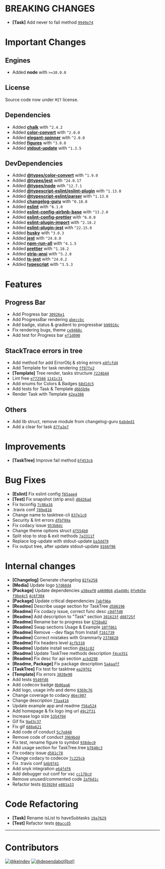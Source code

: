 # BREAKING CHANGES

-   **[Task]** Add never to fail method [`9949e74`](https://github.com/keindev/tasktree/commit/9949e74cf7ba83fa6ef63acf11ced348c7129fda)

# Important Changes

## Engines

-   Added **node** with `>=10.0.0`

## License

Source code now under `MIT` license.

## Dependencies

-   Added **[chalk](https://www.npmjs.com/package/chalk/v/2.4.2)** with `^2.4.2`
-   Added **[color-convert](https://www.npmjs.com/package/color-convert/v/2.0.0)** with `^2.0.0`
-   Added **[elegant-spinner](https://www.npmjs.com/package/elegant-spinner/v/2.0.0)** with `^2.0.0`
-   Added **[figures](https://www.npmjs.com/package/figures/v/3.0.0)** with `^3.0.0`
-   Added **[stdout-update](https://www.npmjs.com/package/stdout-update/v/1.3.5)** with `^1.3.5`

## DevDependencies

-   Added **[@types/color-convert](https://www.npmjs.com/package/@types/color-convert/v/1.9.0)** with `^1.9.0`
-   Added **[@types/jest](https://www.npmjs.com/package/@types/jest/v/24.0.17)** with `^24.0.17`
-   Added **[@types/node](https://www.npmjs.com/package/@types/node/v/12.7.1)** with `^12.7.1`
-   Added **[@typescript-eslint/eslint-plugin](https://www.npmjs.com/package/@typescript-eslint/eslint-plugin/v/1.13.0)** with `^1.13.0`
-   Added **[@typescript-eslint/parser](https://www.npmjs.com/package/@typescript-eslint/parser/v/1.13.0)** with `^1.13.0`
-   Added **[changelog-guru](https://www.npmjs.com/package/changelog-guru/v/0.10.0)** with `^0.10.0`
-   Added **[eslint](https://www.npmjs.com/package/eslint/v/6.1.0)** with `^6.1.0`
-   Added **[eslint-config-airbnb-base](https://www.npmjs.com/package/eslint-config-airbnb-base/v/13.2.0)** with `^13.2.0`
-   Added **[eslint-config-prettier](https://www.npmjs.com/package/eslint-config-prettier/v/6.0.0)** with `^6.0.0`
-   Added **[eslint-plugin-import](https://www.npmjs.com/package/eslint-plugin-import/v/2.18.2)** with `^2.18.2`
-   Added **[eslint-plugin-jest](https://www.npmjs.com/package/eslint-plugin-jest/v/22.15.0)** with `^22.15.0`
-   Added **[husky](https://www.npmjs.com/package/husky/v/3.0.3)** with `^3.0.3`
-   Added **[jest](https://www.npmjs.com/package/jest/v/24.8.0)** with `^24.8.0`
-   Added **[npm-run-all](https://www.npmjs.com/package/npm-run-all/v/4.1.5)** with `^4.1.5`
-   Added **[prettier](https://www.npmjs.com/package/prettier/v/1.18.2)** with `^1.18.2`
-   Added **[strip-ansi](https://www.npmjs.com/package/strip-ansi/v/5.2.0)** with `^5.2.0`
-   Added **[ts-jest](https://www.npmjs.com/package/ts-jest/v/24.0.2)** with `^24.0.2`
-   Added **[typescript](https://www.npmjs.com/package/typescript/v/3.5.3)** with `^3.5.3`

# Features

## Progress Bar

-   Add Progress bar [`30926e1`](https://github.com/keindev/tasktree/commit/30926e1995144c2168ecabd1ccbca5494cd64d13)
-   Add ProgressBar rendering [`abeccbc`](https://github.com/keindev/tasktree/commit/abeccbc66e3c8ac841614f247ea6d2c1a8eeaae1)
-   Add badge, status & gradient to progressbar [`b90916c`](https://github.com/keindev/tasktree/commit/b90916c3b4227e3569ecc4c626a12a0e9eb05a4d)
-   Fix rendering bugs, theme [`ce9468c`](https://github.com/keindev/tasktree/commit/ce9468cb901e5b492c52a2c99612fa9d80673d34)
-   Add test for Progress bar [`ef1d090`](https://github.com/keindev/tasktree/commit/ef1d090af0e57e703469bac5749394c13c2ee47d)

## StackTrace errors in tree

-   Add method for add ErrorObj & string errors [`e8fcfd4`](https://github.com/keindev/tasktree/commit/e8fcfd470c2fe5ad560b5e90a9c6a8b2498d2bb6)
-   Add Template for task rendering [`ff97fe2`](https://github.com/keindev/tasktree/commit/ff97fe2ab32a646faf366f70130adfc9c88479bd)
-   **[Template]** Tree render, tasks structure [`7224b44`](https://github.com/keindev/tasktree/commit/7224b4465089a05e86a9e43b32a5a10592e9eb5c)
-   Lint free [`e772566`](https://github.com/keindev/tasktree/commit/e772566712f59dced8ccf4920c7425585038608d) [`1141c31`](https://github.com/keindev/tasktree/commit/1141c3117484b6842f5f55d21d85ab310256ab08)
-   Add enums for Colors & Badges [`68d1dc5`](https://github.com/keindev/tasktree/commit/68d1dc5f3a4cd4a34ca90e8bb3de6928f980a5a8)
-   Add tests for Task & Template [`d6b5b9e`](https://github.com/keindev/tasktree/commit/d6b5b9eb866c5015b2673e0f2c6eb17c647c2b1b)
-   Render Task with Template [`42ea386`](https://github.com/keindev/tasktree/commit/42ea386012dbbd89afc45fa6eecae7f30ce4c697)

## Others

-   Add lib struct, remove module from changelog\-guru [`6abded1`](https://github.com/keindev/tasktree/commit/6abded1eb4245cf720c1fcf51b4df25da90d2194)
-   Add a clear for task [`87fa2e7`](https://github.com/keindev/tasktree/commit/87fa2e7ea22c12529876bd3683dfb56e96d75d64)

# Improvements

-   **[TaskTree]** Improve fail method [`6f453c6`](https://github.com/keindev/tasktree/commit/6f453c6ea05074ebd1aa5f1a80c151e11d087018)

# Bug Fixes

-   **[Eslint]** Fix eslint config [`f65aae4`](https://github.com/keindev/tasktree/commit/f65aae4f37a7f8d2c643cf99eb4b22bc25bee348)
-   **[Test]** Fix snapshot \(strip ansi\) [`d8d26ad`](https://github.com/keindev/tasktree/commit/d8d26ada7e1d054681f9efb07f0b9402048f5326)
-   Fix tsconfig [`7c86a16`](https://github.com/keindev/tasktree/commit/7c86a1699d1ae5daf1df5344e6aa4f7c6fa4147d)
-   \.travis conf [`789e816`](https://github.com/keindev/tasktree/commit/789e81683f9b62329695245c432ff8a190e29246)
-   Change name to tasktree\-cli [`837e1c0`](https://github.com/keindev/tasktree/commit/837e1c0bffb8d3b67a3ddfcdf6b1136f2a5e4b39)
-   Security & lint errors [`dfbf99a`](https://github.com/keindev/tasktree/commit/dfbf99a53c73e10384b190eaa76e5c4e054801fd)
-   Fix codacy issue [`953b8dc`](https://github.com/keindev/tasktree/commit/953b8dcf8db183282e2debe3d762698806ed2dbc)
-   Change theme options struct [`4f554b0`](https://github.com/keindev/tasktree/commit/4f554b0127a99430908a9a29fc7de81543a8644a)
-   Split stop to stop & exit methods [`7a3311f`](https://github.com/keindev/tasktree/commit/7a3311ff8b01a9a9517d27834afbee4059ba648c)
-   Replace log\-update with stdout\-update [`ba3dd79`](https://github.com/keindev/tasktree/commit/ba3dd79c75b5a810fb6c77f4aff116f8c10c3bb6)
-   Fix output tree, after update stdout\-update [`9166f96`](https://github.com/keindev/tasktree/commit/9166f96ff99422620ca862cd6f667371b71530bc)

# Internal changes

-   **[Changelog]** Generate changelog [`82fe258`](https://github.com/keindev/tasktree/commit/82fe258c69acb007725e570ea067e7087fd68581)
-   **[Media]** Update logo [`57d68d4`](https://github.com/keindev/tasktree/commit/57d68d470343a3c4ad47276ff63bf8ab46f3fb6c)
-   **[Package]** Update dependencies [`a38eaf0`](https://github.com/keindev/tasktree/commit/a38eaf08027a79913b8f28387a6038cb5d3166c7) [`a4600b6`](https://github.com/keindev/tasktree/commit/a4600b67264cbff72a165bfbccb2d3db4ffde53c) [`a5ad40c`](https://github.com/keindev/tasktree/commit/a5ad40c52bdc1b65994e544233f9583c47ee978e) [`0fe9d5e`](https://github.com/keindev/tasktree/commit/0fe9d5e1e08c2e7aba172b71b2aa4e7d04ee9495) [`f9be4c5`](https://github.com/keindev/tasktree/commit/f9be4c5781388acada75c918bf2ae1cd2530e951) [`4c6f304`](https://github.com/keindev/tasktree/commit/4c6f3047c62693e2e1a1c52e5329fbb6ff019096)
-   **[Package]** Update critical dependencies [`7abf96e`](https://github.com/keindev/tasktree/commit/7abf96eb547ce251ea68b86b35872da5fd1bf28b)
-   **[Readme]** Describe usage section for TaskTree [`d586196`](https://github.com/keindev/tasktree/commit/d5861969f73011cafe4043eb9b43e0cd310caf44)
-   **[Readme]** Fix codacy issue, correct func desc [`c0dffd0`](https://github.com/keindev/tasktree/commit/c0dffd0afb02f047f518963ab49b20b248c7f7e3)
-   **[Readme]** Add description to "Task" section [`381623f`](https://github.com/keindev/tasktree/commit/381623f0a15645ae1dca9f01b258942885f3527a) [`d88725f`](https://github.com/keindev/tasktree/commit/d88725f44c7d428e873a4ea36a9deae8b279f5d9)
-   **[Readme]** Rename bar to progress bar [`6750a82`](https://github.com/keindev/tasktree/commit/6750a8213f6a043f94d43142c7ac25ab4ef60823)
-   **[Readme]** Swap sections Usage & Example [`10ff861`](https://github.com/keindev/tasktree/commit/10ff86124b3fb41cf678f2df947f0f72765fbc91)
-   **[Readme]** Remove \-\-dev flags from Install [`f161739`](https://github.com/keindev/tasktree/commit/f1617398745c90305266218b3a77eb4f6a956dc9)
-   **[Readme]** Correct mistakes with Grammarly [`2378828`](https://github.com/keindev/tasktree/commit/23788286b4797407bf78d03a509f9c365232b3a3)
-   **[Readme]** Fix headers level [`4cfb310`](https://github.com/keindev/tasktree/commit/4cfb31023b2aa9894b98c2ea85f6f3dda55e4353)
-   **[Readme]** Update install section [`d941c82`](https://github.com/keindev/tasktree/commit/d941c8254ad3dcffdd3f3ac745cb9749207565cd)
-   **[Readme]** Update TaskTree methods description [`f4ce351`](https://github.com/keindev/tasktree/commit/f4ce3517528f09b13ac3b7f73d4f12fb66dbfbc4)
-   **[Readme]** Fix desc for api section [`acbd298`](https://github.com/keindev/tasktree/commit/acbd298708ab54a9dd87130d17d1ad92ee479c9a)
-   **[Readme, Package]** Fix package description [`5a4aaff`](https://github.com/keindev/tasktree/commit/5a4aaff6e76211078860e47d38c4767f0c2225c8)
-   **[TaskTree]** Fix test for tasktree [`ea29f62`](https://github.com/keindev/tasktree/commit/ea29f625ce42722242a13de1a0c64a99458c6c9c)
-   **[Template]** Fix errors [`3030e90`](https://github.com/keindev/tasktree/commit/3030e90867ece8b67e1f6879ecbaea7d1723b70c)
-   Add tests [`9549fd8`](https://github.com/keindev/tasktree/commit/9549fd8681ddca38a07cefd9f2ede225a07fa557)
-   Add codecov badge [`0b06aa6`](https://github.com/keindev/tasktree/commit/0b06aa67b9b2b70cd0a48478211043a6eb5ef944)
-   Add logo, usage info and demo [`8369c76`](https://github.com/keindev/tasktree/commit/8369c76f2e9be90644c0b932c875c3f80dca3485)
-   Change coverage to codacy [`46ec907`](https://github.com/keindev/tasktree/commit/46ec907e4df58f6f6c4f8e927b5f2639d95aec25)
-   Change description [`f3aa416`](https://github.com/keindev/tasktree/commit/f3aa416ecc672d22edb07781252534f004d4c9b5)
-   Update example app and readme [`f56a524`](https://github.com/keindev/tasktree/commit/f56a524549599b5c4be3c4f1a5775712f9e851de)
-   Add homepage & fix logo img url [`49c2f31`](https://github.com/keindev/tasktree/commit/49c2f312b4d7bf5722e12fe457729839bd0b01ab)
-   Increase logo size [`5354704`](https://github.com/keindev/tasktree/commit/535470467817270dbdf6321606ea35cf88407107)
-   Gif fix [`9ad3c37`](https://github.com/keindev/tasktree/commit/9ad3c37533af099cc717146a77659599b9491481)
-   Fix gif [`680a621`](https://github.com/keindev/tasktree/commit/680a621459ebaa381c711b6e510450c2f1bd786d)
-   Add code of conduct [`5c7e840`](https://github.com/keindev/tasktree/commit/5c7e840ac403aaa43f585484c245db87799d6c59)
-   Remove code of conduct [`39b9bdd`](https://github.com/keindev/tasktree/commit/39b9bdd11aa8b151f461f1a7e8cb74df221b8c58)
-   Fix test, rename figure to symbol [`938dec0`](https://github.com/keindev/tasktree/commit/938dec011e180cac628e159da4450d5b3c576b11)
-   Add usage section for TaskTree\.tree [`b7640c3`](https://github.com/keindev/tasktree/commit/b7640c3a51aabe5b2268c4da010ac7bd7608d677)
-   Fix codacy issue [`d581c78`](https://github.com/keindev/tasktree/commit/d581c7842b4b3d7401640e346cb01d09b5331820)
-   Change codacy to codecov [`7c225cb`](https://github.com/keindev/tasktree/commit/7c225cbdadd36e8b9afbca6a10e7e5ebe3d81a7c)
-   Fix \.travis conf [`b4b9741`](https://github.com/keindev/tasktree/commit/b4b974123cd55bd8d894a31e9c3c200c2325063a)
-   Add snyk integration [`e64fdf6`](https://github.com/keindev/tasktree/commit/e64fdf620dcecdb9a5ac5c9be2fb4acfb008de1f)
-   Add debugger out conf for vsc [`cc178cd`](https://github.com/keindev/tasktree/commit/cc178cd4487d3c9b32f2a2b0585b16aeec124e1e)
-   Remove unused\/commented code [`2af6d1c`](https://github.com/keindev/tasktree/commit/2af6d1c68601c7996f607645938407dbb9f598a5)
-   Refactor tests [`0539264`](https://github.com/keindev/tasktree/commit/0539264e47f2e593e9c22cc9958269605b9438b2) [`e881a33`](https://github.com/keindev/tasktree/commit/e881a33121513d5abb837ea8c03602ff2cee7a98)

# Code Refactoring

-   **[Task]** Rename isList to haveSubtasks [`19a7629`](https://github.com/keindev/tasktree/commit/19a762914464b72cbd51abe693402674df68a6ca)
-   **[Test]** Refactor tests [`00accd5`](https://github.com/keindev/tasktree/commit/00accd522c6a39155b88c42a1079a7244dd59430)

---

# Contributors

[![@keindev](https://avatars3.githubusercontent.com/u/4527292?v=4&size=40)](https://github.com/keindev)
[![@dependabot[bot]](https://avatars0.githubusercontent.com/in/29110?v=4&size=40)](https://github.com/dependabot%5Bbot%5D)
